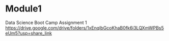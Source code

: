 # Module1
Data Science Boot Camp Assignment 1 
https://drive.google.com/drive/folders/1xEnqlbGcoKhaB0fk6i3LQXmWPBs5eUm5?usp=share_link

